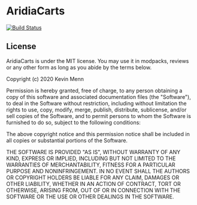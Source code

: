 # AridiaCarts
[![Build Status](https://travis-ci.com/Aridia/AridiaCarts.svg?branch=master)](https://travis-ci.com/Aridia/AridiaCarts)

## License
AridiaCarts is under the MIT license. You may use it in modpacks, reviews or any other form as long as you abide by the terms below.

Copyright (c) 2020 Kevin Menn

Permission is hereby granted, free of charge, to any person obtaining a copy
of this software and associated documentation files (the "Software"), to deal
in the Software without restriction, including without limitation the rights
to use, copy, modify, merge, publish, distribute, sublicense, and/or sell
copies of the Software, and to permit persons to whom the Software is
furnished to do so, subject to the following conditions:

The above copyright notice and this permission notice shall be included in all
copies or substantial portions of the Software.

THE SOFTWARE IS PROVIDED "AS IS", WITHOUT WARRANTY OF ANY KIND, EXPRESS OR
IMPLIED, INCLUDING BUT NOT LIMITED TO THE WARRANTIES OF MERCHANTABILITY,
FITNESS FOR A PARTICULAR PURPOSE AND NONINFRINGEMENT. IN NO EVENT SHALL THE
AUTHORS OR COPYRIGHT HOLDERS BE LIABLE FOR ANY CLAIM, DAMAGES OR OTHER
LIABILITY, WHETHER IN AN ACTION OF CONTRACT, TORT OR OTHERWISE, ARISING FROM,
OUT OF OR IN CONNECTION WITH THE SOFTWARE OR THE USE OR OTHER DEALINGS IN THE
SOFTWARE.
